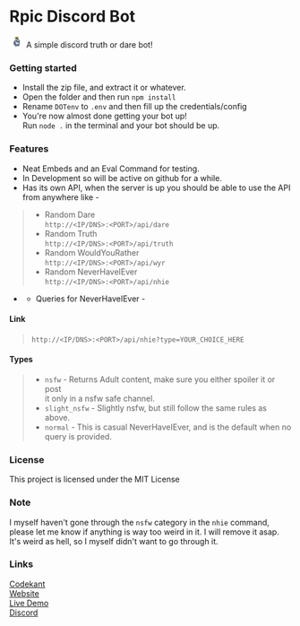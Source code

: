 # Rpic Discord Bot
<img src="https://raw.githubusercontent.com/codekant/rpic/master/src/raw/images/amogus.png" height="20"> A simple discord truth or dare bot!

### Getting started 
* Install the zip file, and extract it or whatever.
* Open the folder and then run 
```npm install```
* Rename `DOTenv` to `.env` and then fill up the credentials/config
* You're now almost done getting your bot up! <br> Run 
```node .``` in the terminal and your bot should be up.

### Features
* Neat Embeds and an Eval Command for testing.
* In Development so will be active on github for a while.
* Has its own API, when the server is up you should be able to use the API <br>from anywhere like - 
> * Random Dare <br>`http://<IP/DNS>:<PORT>/api/dare`
> * Random Truth <br>`http://<IP/DNS>:<PORT>/api/truth`
> * Random WouldYouRather <br>`http://<IP/DNS>:<PORT>/api/wyr`
> * Random NeverHaveIEver <br>`http://<IP/DNS>:<PORT>/api/nhie`

* * Queries for NeverHaveIEver - 
#### Link
> `http://<IP/DNS>:<PORT>/api/nhie?type=YOUR_CHOICE_HERE`
#### Types
> * `nsfw` - Returns Adult content, make sure you either spoiler it or post<br> it only in a nsfw safe channel.
> * `slight_nsfw` - Slightly nsfw, but still follow the same rules as above.
> * `normal` - This is casual NeverHaveIEver, and is the default when no<br>query is provided.

### License
This project is licensed under the MIT License

### Note
I myself haven't gone through the `nsfw` category in the `nhie` command,<br>
please let me know if anything is way too weird in it. I will remove it asap.<br>
It's weird as hell, so I myself didn't want to go through it.

### Links
[Codekant](https://github.com/codekant "Author") 
<br>
[Website](https://kant.gq/ "Author Website")
<br>
[Live Demo](https://discord.com/api/oauth2/authorize?client_id=619490565154668546&permissions=67161152&scope=bot "OAuth2 Invite Link")
<br>
[Discord](https://discord.gg/DFpvmnRp6U "Discord Server")
